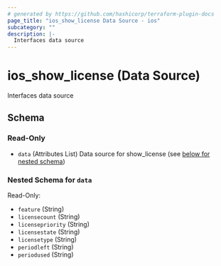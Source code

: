 ```yaml
---
# generated by https://github.com/hashicorp/terraform-plugin-docs
page_title: "ios_show_license Data Source - ios"
subcategory: ""
description: |-
  Interfaces data source
---
```


# ios_show_license (Data Source)

Interfaces data source



<!-- schema generated by tfplugindocs -->
## Schema

### Read-Only

- `data` (Attributes List) Data source for show_license (see [below for nested schema](#nestedatt--data))

<a id="nestedatt--data"></a>
### Nested Schema for `data`

Read-Only:

- `feature` (String)
- `licensecount` (String)
- `licensepriority` (String)
- `licensestate` (String)
- `licensetype` (String)
- `periodleft` (String)
- `periodused` (String)
